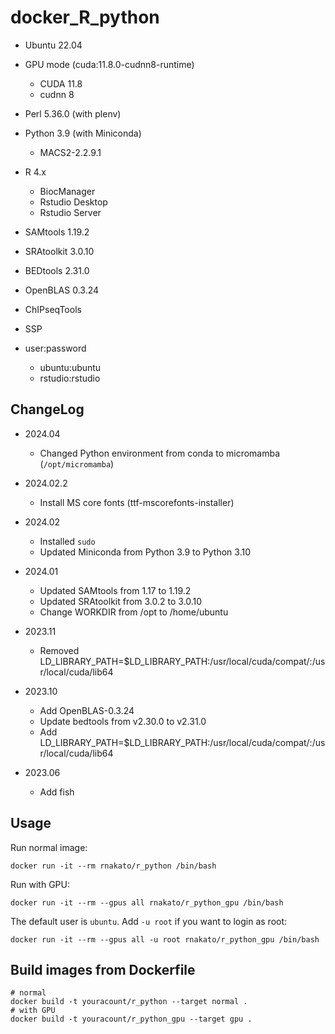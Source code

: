 # docker_R_python

- Ubuntu 22.04

- GPU mode (cuda:11.8.0-cudnn8-runtime)
   - CUDA 11.8
   - cudnn 8

- Perl 5.36.0 (with plenv)
- Python 3.9 (with Miniconda)
    - MACS2-2.2.9.1

- R 4.x
    - BiocManager
    - Rstudio Desktop
    - Rstudio Server

- SAMtools 1.19.2
- SRAtoolkit 3.0.10
- BEDtools 2.31.0
- OpenBLAS 0.3.24
- ChIPseqTools
- SSP

- user:password
    - ubuntu:ubuntu
    - rstudio:rstudio

## ChangeLog

- 2024.04
  - Changed Python environment from conda to micromamba (`/opt/micromamba`)

- 2024.02.2
  - Install MS core fonts (ttf-mscorefonts-installer)

- 2024.02
  - Installed `sudo`
  - Updated Miniconda from Python 3.9 to Python 3.10

- 2024.01
  - Updated SAMtools from 1.17 to 1.19.2
  - Updated SRAtoolkit from 3.0.2 to 3.0.10
  - Change WORKDIR from /opt to /home/ubuntu

- 2023.11
    - Removed LD_LIBRARY_PATH=$LD_LIBRARY_PATH:/usr/local/cuda/compat/:/usr/local/cuda/lib64

- 2023.10
    - Add OpenBLAS-0.3.24
    - Update bedtools from v2.30.0 to v2.31.0
    - Add LD_LIBRARY_PATH=$LD_LIBRARY_PATH:/usr/local/cuda/compat/:/usr/local/cuda/lib64

- 2023.06
  - Add fish


## Usage

Run normal image:

    docker run -it --rm rnakato/r_python /bin/bash

Run with GPU:

    docker run -it --rm --gpus all rnakato/r_python_gpu /bin/bash

The default user is `ubuntu`. Add `-u root` if you want to login as root:

    docker run -it --rm --gpus all -u root rnakato/r_python_gpu /bin/bash

## Build images from Dockerfile

    # normal
    docker build -t youracount/r_python --target normal .
    # with GPU
    docker build -t youracount/r_python_gpu --target gpu .
 
